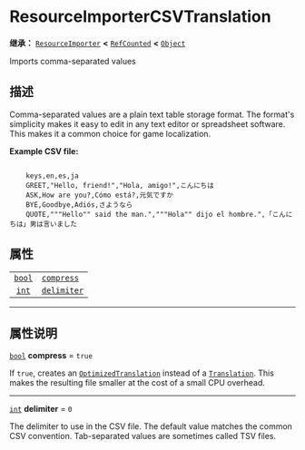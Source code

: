 <!-- ⚠ 请勿编辑本文件 ⚠ -->
<!-- 本文档使用脚本从 WeDot 引擎源码仓库生成。 -->
<!-- 生成脚本：https://github.com/WeDot-Engine/WeDot/tree/master/doc/tools/make_md.py； -->
<!-- 原文件：https://github.com/WeDot-Engine/WeDot/tree/master/doc/classes/ResourceImporterCSVTranslation.xml。 -->

<div id="_class_resourceimportercsvtranslation"></div>

# ResourceImporterCSVTranslation

**继承：** [`ResourceImporter`](class_resourceimporter.md) **<** [`RefCounted`](class_refcounted.md) **<** [`Object`](class_object.md)

Imports comma-separated values

## 描述

Comma-separated values are a plain text table storage format. The format's simplicity makes it easy to edit in any text editor or spreadsheet software. This makes it a common choice for game localization.

 **Example CSV file:** 

```text

    keys,en,es,ja
    GREET,"Hello, friend!","Hola, amigo!",こんにちは
    ASK,How are you?,Cómo está?,元気ですか
    BYE,Goodbye,Adiós,さようなら
    QUOTE,"""Hello"" said the man.","""Hola"" dijo el hombre.",「こんにちは」男は言いました
```



## 属性

|||
|:-:|:--|
| [`bool`](class_bool.md) | [`compress`](class_resourceimportercsvtranslation.md#class_resourceimportercsvtranslation_property_compress)   | ``true`` |
| [`int`](class_int.md)   | [`delimiter`](class_resourceimportercsvtranslation.md#class_resourceimportercsvtranslation_property_delimiter) | ``0``    |

<!-- rst-class:: classref-section-separator -->

---

## 属性说明

<div id="_class_resourceimportercsvtranslation_property_compress"></div>

[`bool`](class_bool.md) **compress** = ``true`` <div id="class_resourceimportercsvtranslation_property_compress"></div>

If `true`, creates an [`OptimizedTranslation`](class_optimizedtranslation.md) instead of a [`Translation`](class_translation.md). This makes the resulting file smaller at the cost of a small CPU overhead.

<!-- rst-class:: classref-item-separator -->

---

<div id="_class_resourceimportercsvtranslation_property_delimiter"></div>

[`int`](class_int.md) **delimiter** = ``0`` <div id="class_resourceimportercsvtranslation_property_delimiter"></div>

The delimiter to use in the CSV file. The default value matches the common CSV convention. Tab-separated values are sometimes called TSV files.

[^virtual]: 本方法通常需要用户覆盖才能生效。
[^const]: 本方法无副作用，不会修改该实例的任何成员变量。
[^vararg]: 本方法除了能接受在此处描述的参数外，还能够继续接受任意数量的参数。
[^constructor]: 本方法用于构造某个类型。
[^static]: 调用本方法无需实例，可直接使用类名进行调用。
[^operator]: 本方法描述的是使用本类型作为左操作数的有效运算符。
[^bitfield]: 这个值是由下列位标志构成位掩码的整数。
[^void]: 无返回值。
